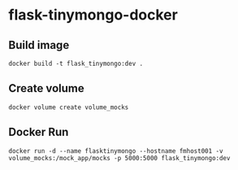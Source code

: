 # flask-tinymongo-docker

## Build image
`docker build -t flask_tinymongo:dev .`

## Create volume
`docker volume create volume_mocks`

## Docker Run
`docker run -d --name flasktinymongo --hostname fmhost001 -v volume_mocks:/mock_app/mocks -p 5000:5000 flask_tinymongo:dev`
